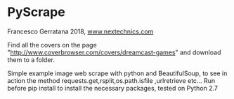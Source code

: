 # PyScrape
Francesco Gerratana 2018, www.nextechnics.com

Find all the covers on the page "http://www.coverbrowser.com/covers/dreamcast-games" and download them to a folder.

Simple example image web scrape with python and BeautifulSoup, to see in action the method requests.get,rsplit,os.path.isfile ,urlretrieve etc...
Run before pip install to install the necessary packages, tested on Python 2.7

